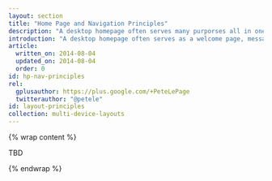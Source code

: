 ```yaml
---
layout: section
title: "Home Page and Navigation Principles"
description: "A desktop homepage often serves many purporses all in one, but the mobile homepage should focus on connecting users to the content they’re looking for."
introduction: "A desktop homepage often serves as a welcome page, messaging center and promotional space all in one, but the mobile homepage should focus on connecting users to the content they’re looking for. In this section, we explore the principles for building a mobile homepage that gets users what they need, fast."
article:
  written_on: 2014-08-04
  updated_on: 2014-08-04
  order: 0
id: hp-nav-principles
rel:
  gplusauthor: https://plus.google.com/+PeteLePage
  twitterauthor: "@petele"
id: layout-principles
collection: multi-device-layouts
---
```


{% wrap content %}

TBD

{% endwrap %}
